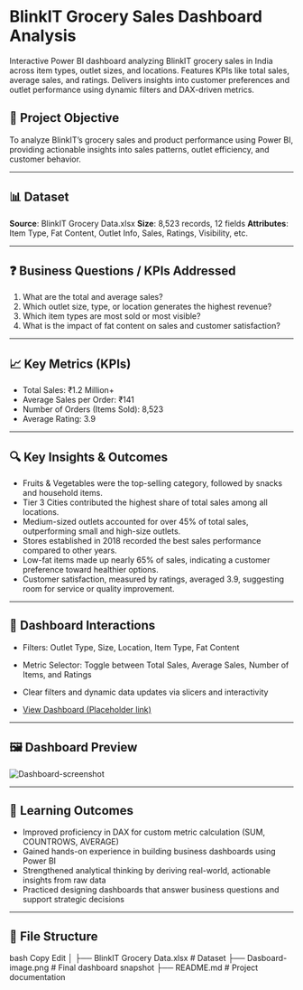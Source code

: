 # BlinkIT Grocery Sales Dashboard Analysis
Interactive Power BI dashboard analyzing BlinkIT grocery sales in India across item types, outlet sizes, and locations. Features KPIs like total sales, average sales, and ratings. Delivers insights into customer preferences and outlet performance using dynamic filters and DAX-driven metrics.

## 🧩 Project Objective
To analyze BlinkIT’s grocery sales and product performance using Power BI, providing actionable insights into sales patterns, outlet efficiency, and customer behavior.

---

## 📊 Dataset
**Source**: BlinkIT Grocery Data.xlsx
**Size**: 8,523 records, 12 fields
**Attributes**: Item Type, Fat Content, Outlet Info, Sales, Ratings, Visibility, etc.

---

## ❓ Business Questions / KPIs Addressed
1. What are the total and average sales?
2. Which outlet size, type, or location generates the highest revenue?
3. Which item types are most sold or most visible?
4. What is the impact of fat content on sales and customer satisfaction?

---

## 📈 Key Metrics (KPIs)
- Total Sales: ₹1.2 Million+
- Average Sales per Order: ₹141
- Number of Orders (Items Sold): 8,523
- Average Rating: 3.9

---

## 🔍 Key Insights & Outcomes
- Fruits & Vegetables were the top-selling category, followed by snacks and household items.
- Tier 3 Cities contributed the highest share of total sales among all locations.
- Medium-sized outlets accounted for over 45% of total sales, outperforming small and high-size outlets.
- Stores established in 2018 recorded the best sales performance compared to other years.
- Low-fat items made up nearly 65% of sales, indicating a customer preference toward healthier options.
- Customer satisfaction, measured by ratings, averaged 3.9, suggesting room for service or quality improvement.

---

## 📌 Dashboard Interactions
- Filters: Outlet Type, Size, Location, Item Type, Fat Content
- Metric Selector: Toggle between Total Sales, Average Sales, Number of Items, and Ratings
- Clear filters and dynamic data updates via slicers and interactivity

- <a href="https://github.com/Antaramore29/BlinkIt-Sales-Dashboard/blob/main/Dashboard-screenshot.PNG">View Dashboard (Placeholder link)</a>  

---

## 🖼️ Dashboard Preview

![Dashboard-screenshot](https://github.com/user-attachments/assets/058dc032-b4f4-4a15-a9f1-f77e9591460a)

---

## 🎯 Learning Outcomes
- Improved proficiency in DAX for custom metric calculation (SUM, COUNTROWS, AVERAGE)
- Gained hands-on experience in building business dashboards using Power BI
- Strengthened analytical thinking by deriving real-world, actionable insights from raw data
- Practiced designing dashboards that answer business questions and support strategic decisions

---

## 📁 File Structure
bash
Copy
Edit
│
├── BlinkIT Grocery Data.xlsx     # Dataset
├── Dasboard-image.png            # Final dashboard snapshot
├── README.md                     # Project documentation
